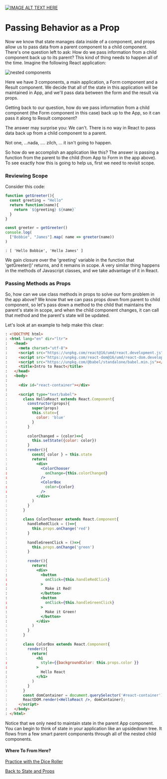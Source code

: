 [![IMAGE ALT TEXT HERE](https://img.youtube.com/vi/Ug7w_r4XFH4/0.jpg)](https://www.youtube.com/watch?v=Ug7w_r4XFH4)


# Passing Behavior as a Prop

Now we know that state manages data inside of a component, and props allow us to pass data from a parent component to a child component.  There's one question left to ask: How do we pass information from a child component back up to its parent?  This kind of thing needs to happen all of the time.  Imagine the following React application:

![nested components](../assets/component-nesting.png)

Here we have 3 components, a main application, a Form component and a Result component.  We decide that all of the state in this application will be maintained in App, and we'll pass data between the form and the result via props.

Getting back to our question, how do we pass information from a child component (the Form component in this case) back up to the App, so it can pass it along to Result component?

The answer may surprise you: We can't.  There is no way in React to pass data back up from a child component to a parent.

Not one, ...nada, .... zilch, ... it isn't going to happen.

So how do we accomplish an application like this?  The answer is passing a function from the parent to the child (from App to Form in the app above).  To see exactly how this is going to help us, first we need to revisit scope.

### Reviewing Scope

Consider this code:

```javascript
function getGreeter(){
  const greeting = "Hello"
  return function(name){
    return `${greeting} ${name}`
  }
}

const greeter = getGreeter()
console.log(
  ["Bobbie", "James"].map( name => greeter(name))
)
```
```result
: [ 'Hello Bobbie', 'Hello James' ]
```
We gain closure over the 'greeting' variable in the function that 'getGreeter()' returns, and it remains in scope.  A very similar thing happens in the methods of Javascript classes, and we take advantage of it in React.

### Passing Methods as Props
So, how can we use class methods in props to solve our form problem in the app above?  We know that we can pass props down from parent to child component, so let's pass down a method to the child that maintains the parent's state in scope, and when the child component changes, it can call that method and the parent's state will be updated.

Let's look at an example to help make this clear:

```html
: <!DOCTYPE html>
: <html lang="en" dir="ltr">
:   <head>
:     <meta charset="utf-8">
:     <script src="https://unpkg.com/react@16/umd/react.development.js" crossorigin></script>
:     <script src="https://unpkg.com/react-dom@16/umd/react-dom.development.js" crossorigin></script>
:     <script src="https://unpkg.com/@babel/standalone/babel.min.js"></script>
:     <title>Intro to React</title>
:   </head>
:   <body>
:
:     <div id="react-container"></div>
:
:     <script type="text/babel">
:       class HelloReact extends React.Component{
:         constructor(props){
:           super(props)
:           this.state={
:             color: 'blue'
:           }
:         }
:
:         colorChanged = (color)=>{
:           this.setState({color: color})
:         }
:         render(){
:           const{ color } = this.state
:           return(
:             <div>
:               <ColorChooser
:                 onChange={this.colorChanged}
:               />
:               <ColorBox
:                 color={color}
:               />
:             </div>
:           )
:         }
:       }
:
:       class ColorChooser extends React.Component{
:         handleRedClick = ()=>{
:           this.props.onChange('red')
:         }
:
:         handleGreenClick = ()=>{
:           this.props.onChange('green')
:         }
:
:         render(){
:           return(
:             <div>
:               <button
:                 onClick={this.handleRedClick}
:               >
:                 Make it Red!
:               </button>
:               <button
:                 onClick={this.handleGreenClick}
:               >
:                 Make it Green!
:               </button>
:             </div>
:           )
:         }
:       }
:
:       class ColorBox extends React.Component{
:         render(){
:           return(
:             <h1
:               style={{backgroundColor: this.props.color }}
:             >
:               Hello React
:             </h1>
:           )
:         }
:       }
:       const domContainer = document.querySelector('#react-container');
:       ReactDOM.render(<HelloReact />, domContainer);
:     </script>
:   </body>
: </html>
```

Notice that we only need to maintain state in the parent App component.  You can begin to think of state in your application like an upsidedown tree.  It flows from a few smart parent components through all of the nested child components.


#### Where To From Here?

[Practice with the Dice Roller](./08dice_roller.md)

[Back to State and Props](./06react_state_and_props.md)

